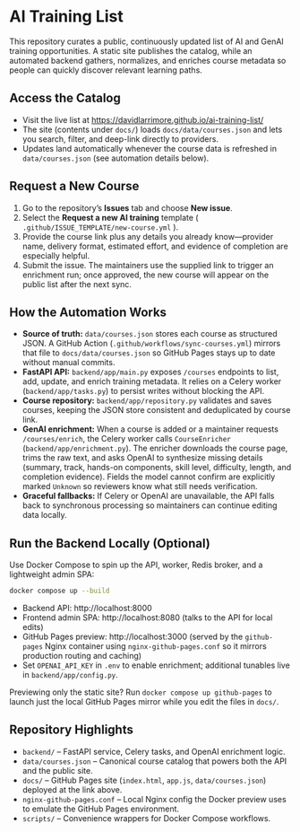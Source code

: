 # AI Training List

This repository curates a public, continuously updated list of AI and GenAI training opportunities. A static site publishes the catalog, while an automated backend gathers, normalizes, and enriches course metadata so people can quickly discover relevant learning paths.

## Access the Catalog
- Visit the live list at https://davidlarrimore.github.io/ai-training-list/
- The site (contents under `docs/`) loads `docs/data/courses.json` and lets you search, filter, and deep-link directly to providers.
- Updates land automatically whenever the course data is refreshed in `data/courses.json` (see automation details below).

## Request a New Course
1. Go to the repository’s **Issues** tab and choose **New issue**.
2. Select the **Request a new AI training** template ( `.github/ISSUE_TEMPLATE/new-course.yml` ).
3. Provide the course link plus any details you already know—provider name, delivery format, estimated effort, and evidence of completion are especially helpful.
4. Submit the issue. The maintainers use the supplied link to trigger an enrichment run; once approved, the new course will appear on the public list after the next sync.

## How the Automation Works
- **Source of truth:** `data/courses.json` stores each course as structured JSON. A GitHub Action (`.github/workflows/sync-courses.yml`) mirrors that file to `docs/data/courses.json` so GitHub Pages stays up to date without manual commits.
- **FastAPI API:** `backend/app/main.py` exposes `/courses` endpoints to list, add, update, and enrich training metadata. It relies on a Celery worker (`backend/app/tasks.py`) to persist writes without blocking the API.
- **Course repository:** `backend/app/repository.py` validates and saves courses, keeping the JSON store consistent and deduplicated by course link.
- **GenAI enrichment:** When a course is added or a maintainer requests `/courses/enrich`, the Celery worker calls `CourseEnricher` (`backend/app/enrichment.py`). The enricher downloads the course page, trims the raw text, and asks OpenAI to synthesize missing details (summary, track, hands-on components, skill level, difficulty, length, and completion evidence). Fields the model cannot confirm are explicitly marked `Unknown` so reviewers know what still needs verification.
- **Graceful fallbacks:** If Celery or OpenAI are unavailable, the API falls back to synchronous processing so maintainers can continue editing data locally.

## Run the Backend Locally (Optional)
Use Docker Compose to spin up the API, worker, Redis broker, and a lightweight admin SPA:

```bash
docker compose up --build
```

- Backend API: http://localhost:8000
- Frontend admin SPA: http://localhost:8080 (talks to the API for local edits)
- GitHub Pages preview: http://localhost:3000 (served by the `github-pages` Nginx container using `nginx-github-pages.conf` so it mirrors production routing and caching)
- Set `OPENAI_API_KEY` in `.env` to enable enrichment; additional tunables live in `backend/app/config.py`.

Previewing only the static site? Run `docker compose up github-pages` to launch just the local GitHub Pages mirror while you edit the files in `docs/`.

## Repository Highlights
- `backend/` – FastAPI service, Celery tasks, and OpenAI enrichment logic.
- `data/courses.json` – Canonical course catalog that powers both the API and the public site.
- `docs/` – GitHub Pages site (`index.html`, `app.js`, `data/courses.json`) deployed at the link above.
- `nginx-github-pages.conf` – Local Nginx config the Docker preview uses to emulate the GitHub Pages environment.
- `scripts/` – Convenience wrappers for Docker Compose workflows.
